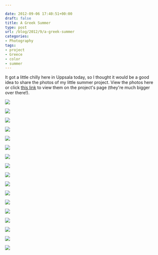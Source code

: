 ```yaml
---

date: 2012-09-06 17:40:51+00:00
draft: false
title: A Greek Summer
type: post
url: /blog/2012/9/a-greek-summer
categories:
- Photography
tags:
- project
- Greece
- color
- summer
---
```


It got a little chilly here in Uppsala today, so I thought it would be a good idea to share the photos of my little summer project. View the photos here or click [this link](http://www.georgioskaramanis.com/a-greek-summer/) to view them on the project's page (they're much bigger over there!).



  
![](/images/2012-09-06-20129a-greek-summer/20120723-R0011317.jpg)

  

  
![](/images/2012-09-06-20129a-greek-summer/20120706-R0010873.jpg)

  

  
![](/images/2012-09-06-20129a-greek-summer/20120704-R0010795.jpg)

  

  
![](/images/2012-09-06-20129a-greek-summer/20120715-R0011107.jpg)

  

  
![](/images/2012-09-06-20129a-greek-summer/20120712-R0011010.jpg)

  

  
![](/images/2012-09-06-20129a-greek-summer/20120715-R0011174.jpg)

  

  
![](/images/2012-09-06-20129a-greek-summer/20120706-R0010874.jpg)

  

  
![](/images/2012-09-06-20129a-greek-summer/20120714-R0011052.jpg)

  

  
![](/images/2012-09-06-20129a-greek-summer/20120710-R0010946.jpg)

  

  
![](/images/2012-09-06-20129a-greek-summer/20120703-R0010748.jpg)

  

  
![](/images/2012-09-06-20129a-greek-summer/20120704-R0010829.jpg)

  

  
![](/images/2012-09-06-20129a-greek-summer/20120715-R0011169.jpg)

  

  
![](/images/2012-09-06-20129a-greek-summer/20120708-R0010897.jpg)

  

  
![](/images/2012-09-06-20129a-greek-summer/20120715-R0011141.jpg)

  

  
![](/images/2012-09-06-20129a-greek-summer/20120721-R0011306.jpg)

  

  
![](/images/2012-09-06-20129a-greek-summer/20120710-R0010939.jpg)

  

  
![](/images/2012-09-06-20129a-greek-summer/20120715-R0011173.jpg)

  


